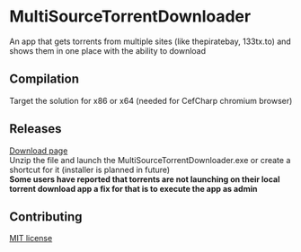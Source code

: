 # MultiSourceTorrentDownloader
An app that gets torrents from multiple sites (like thepiratebay, 133tx.to) and shows them in one place with the ability to download

## Compilation
Target the solution for x86 or x64 (needed for CefCharp chromium browser)

## Releases
[Download page](https://github.com/aivarasatk/MultiSourceTorrentDownloader/releases) <br>
Unzip the file and launch the MultiSourceTorrentDownloader.exe or create a shortcut for it (installer is planned in future) <br>
<b>Some users have reported that torrents are not launching on their local torrent download app a fix for that is to execute the app as admin</b>

## Contributing
[MIT license](license.txt)
